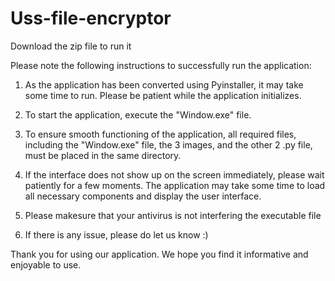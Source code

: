 # Uss-file-encryptor
Download the zip file to run it

Please note the following instructions to successfully run the application:

1. As the application has been converted using Pyinstaller, it may take some time to run. Please be patient while the application initializes.

2. To start the application, execute the "Window.exe" file.

3. To ensure smooth functioning of the application, all required files, including the "Window.exe" file, the 3 images, and the other 2 .py file, must be placed in the same directory.

4. If the interface does not show up on the screen immediately, please wait patiently for a few moments. The application may take some time to load all necessary components and display the user interface.

5. Please makesure that your antivirus is not interfering the executable file

6. If there is any issue, please do let us know :)



Thank you for using our application. We hope you find it informative and enjoyable to use.
